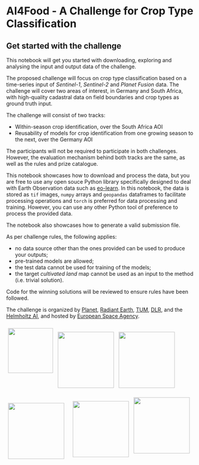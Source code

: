 # AI4Food - A Challenge for Crop Type Classification

## Get started with the challenge

This notebook will get you started with downloading, exploring and analysing the input and output data of the challenge.

The proposed challenge will focus on crop type classification based on a time-series input of _Sentinel-1_, _Sentinel-2_ and _Planet Fusion_ data. The challenge will cover two areas of interest, in Germany and South Africa, with high-quality cadastral data on field boundaries and crop types as ground truth input. 

The challenge will consist of two tracks:
  * Within-season crop identification, over the South Africa AOI
  * Reusability of models for crop identification from one growing season to the next, over the Germany AOI

The participants will not be required to participate in both challenges. However, the evaluation mechanism behind both tracks are the same, as well as the rules and prize catalogue.

This notebook showcases how to download and process the data, but you are free to use any open souce Python library specifically designed to deal with Earth Observation data such as [eo-learn](https://eo-learn.readthedocs.io/en/latest/index.html). In this notebook, the data is stored as `tif` images, `numpy` arrays and `geopandas` dataframes to facilitate processing operations and `torch` is preferred for data processing and training. However, you can use any other Python tool of preference to process the provided data.

The notebook also showcases how to generate a valid submission file.

As per challenge rules, the following applies:
 * no data source other than the ones provided can be used to produce your outputs;
 * pre-trained models are allowed;
 * the test data cannot be used for training of the models; 
 * the target _cultivated land_ map cannot be used as an input to the method (i.e. trivial solution).

Code for the winning solutions will be reviewed to ensure rules have been followed.

The challenge is organized by [Planet](https://www.planet.com/), [Radiant Earth](https://www.radiant.earth/), [TUM](https://www.tum.de/), [DLR](https://www.dlr.de/DE/Home/home_node.html), and the [Helmholtz AI](https://www.helmholtz.ai/), and hosted by [European Space Agency](https://www.esa.int/).

<div>
    <img src="https://upload.wikimedia.org/wikipedia/commons/3/39/Planet_logo_New.png" width="120" 
         align="left" style="padding-top: 10px; padding-right: 5px; padding-bottom: 20px; padding-left: 5px"/>
    <img src="https://www.mlhub.earth/assets/images/radiant_logo_2.png" width="150" 
         align="left" style="padding-top: 20px; padding-right: 5px; padding-bottom: 20px; padding-left: 5px"/>
    <img src="https://www.hzdr.de/coltray/img/TUM_logo.png" width="150" 
         align="left" style="padding-top: 20px; padding-right: 5px; padding-bottom: 20px; padding-left: 5px"/>
    <img src="https://www.etp4hpc.eu/img/image/fotos/dlr_logo_engl_schwarz.jpg?&q=100" width="150" 
         align="left" style="padding-top: 20px; padding-right: 15px; padding-bottom: 20px; padding-left: 5px"/>
    <img src="https://www.hzdr.de/db/PicOri?pOid=60735" width="150" 
         align="left" style="padding-top: 15px; padding-right: 5px; padding-bottom: 20px; padding-left: 5px"/>
    <img src="https://www.arianespace.com/wp-content/uploads/2014/10/esa-logo.bmp" width="150" 
         align="left" style="padding-top: 5px; padding-right: 5px; padding-bottom: 20px; padding-left: 5px"/>
    
</div>

<br>
